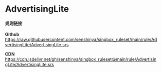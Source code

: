 # AdvertisingLite

#### 规则链接

**Github**
https://raw.githubusercontent.com/senshinya/singbox_ruleset/main/rule/AdvertisingLite/AdvertisingLite.srs

**CDN**
https://cdn.jsdelivr.net/gh/senshinya/singbox_ruleset@main/rule/AdvertisingLite/AdvertisingLite.srs